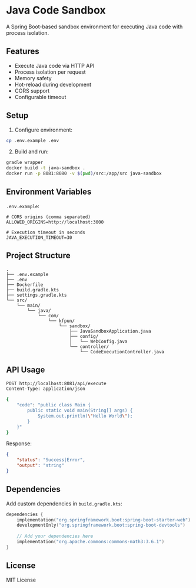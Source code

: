 # Java Code Sandbox

A Spring Boot-based sandbox environment for executing Java code with process isolation.

## Features

- Execute Java code via HTTP API
- Process isolation per request
- Memory safety
- Hot-reload during development
- CORS support
- Configurable timeout

## Setup

1. Configure environment:
```bash
cp .env.example .env
```

2. Build and run:
```bash
gradle wrapper
docker build -t java-sandbox .
docker run -p 8081:8080 -v $(pwd)/src:/app/src java-sandbox
```

## Environment Variables

`.env.example`:
```env
# CORS origins (comma separated)
ALLOWED_ORIGINS=http://localhost:3000

# Execution timeout in seconds
JAVA_EXECUTION_TIMEOUT=30
```

## Project Structure
```
.
├── .env.example
├── .env
├── Dockerfile  
├── build.gradle.kts
├── settings.gradle.kts
└── src/
    └── main/
        └── java/
            └── com/
                └── kfpun/
                    └── sandbox/
                        ├── JavaSandboxApplication.java 
                        ├── config/
                        │   └── WebConfig.java
                        └── controller/
                            └── CodeExecutionController.java
```

## API Usage

```bash
POST http://localhost:8081/api/execute
Content-Type: application/json

{
    "code": "public class Main { 
        public static void main(String[] args) {
            System.out.println(\"Hello World\");
        }
    }"
}
```

Response:
```json
{
    "status": "Success|Error",
    "output": "string"
}
```

## Dependencies

Add custom dependencies in `build.gradle.kts`:

```kotlin
dependencies {
    implementation("org.springframework.boot:spring-boot-starter-web")
    developmentOnly("org.springframework.boot:spring-boot-devtools")
    
    // Add your dependencies here
    implementation("org.apache.commons:commons-math3:3.6.1")
}
```

## License

MIT License
